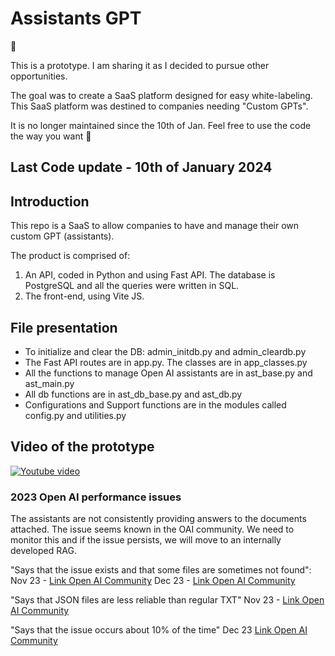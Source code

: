 # Assistants GPT

👋

This is a prototype. 
I am sharing it as I decided to pursue other opportunities.

The goal was to create a SaaS platform designed for easy white-labeling. 
This SaaS platform was destined to companies needing "Custom GPTs".

It is no longer maintained since the 10th of Jan.
Feel free to use the code the way you want 🤝


## Last Code update - 10th of January 2024

## Introduction
This repo is a SaaS to allow companies to have and manage their own custom GPT (assistants).

The product is comprised of:
1. An API, coded in Python and using Fast API. The database is PostgreSQL and all the queries were written in SQL.
2. The front-end, using Vite JS.

## File presentation
- To initialize and clear the DB: admin_initdb.py and admin_cleardb.py
- The Fast API routes are in app.py. The classes are in app_classes.py
- All the functions to manage Open AI assistants are in ast_base.py and ast_main.py
- All db functions are in ast_db_base.py and ast_db.py
- Configurations and Support functions are in the modules called config.py and utilities.py

## Video of the prototype

[![Youtube video](https://img.youtube.com/vi/CbrtrumQj84/maxresdefault.jpg)](https://www.youtube.com/watch?v=CbrtrumQj84)


### 2023 Open AI performance issues ###
The assistants are not consistently providing answers to the documents attached. The issue seems known in the OAI community. 
We need to monitor this and if the issue persists, we will move to an internally developed RAG. 

"Says that the issue exists and that some files are sometimes not found":
  Nov 23 - [Link Open AI Community](https://community.openai.com/t/assistant-api-retriever-sometimes-cannot-read-pdf/481692/2)
  Dec 23 - [Link Open AI Community](https://community.openai.com/t/inconsistent-file-access-using-assistant-api/552352)

"Says that JSON files are less reliable than regular TXT" 
  Nov 23 - [Link Open AI Community](https://community.openai.com/t/using-assistant-api-retrieval-hallucinates/491857)

"Says that the issue occurs about 10% of the time" 
  Dec 23 [Link Open AI Community](https://community.openai.com/t/inconsistent-file-access-in-assistant-api/540213/3)


